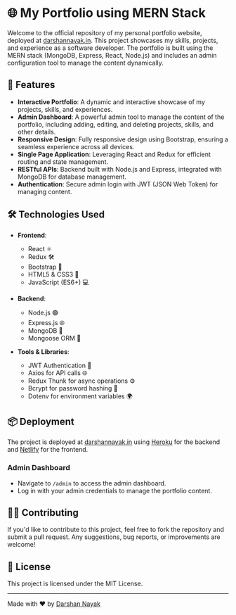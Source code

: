 # 🌐 My Portfolio using MERN Stack

Welcome to the official repository of my personal portfolio website, deployed at [darshannayak.in](https://darshannayak.in). This project showcases my skills, projects, and experience as a software developer. The portfolio is built using the MERN stack (MongoDB, Express, React, Node.js) and includes an admin configuration tool to manage the content dynamically.

## 🚀 Features

- **Interactive Portfolio**: A dynamic and interactive showcase of my projects, skills, and experiences.
- **Admin Dashboard**: A powerful admin tool to manage the content of the portfolio, including adding, editing, and deleting projects, skills, and other details.
- **Responsive Design**: Fully responsive design using Bootstrap, ensuring a seamless experience across all devices.
- **Single Page Application**: Leveraging React and Redux for efficient routing and state management.
- **RESTful APIs**: Backend built with Node.js and Express, integrated with MongoDB for database management.
- **Authentication**: Secure admin login with JWT (JSON Web Token) for managing content.

## 🛠️ Technologies Used

- **Frontend**:
  - React ⚛️
  - Redux 🛠️
  - Bootstrap 🎨
  - HTML5 & CSS3 📄
  - JavaScript (ES6+) 💻

- **Backend**:
  - Node.js 🟢
  - Express.js 🌐
  - MongoDB 🍃
  - Mongoose ORM 🔄

- **Tools & Libraries**:
  - JWT Authentication 🔐
  - Axios for API calls 🌐
  - Redux Thunk for async operations ⚙️
  - Bcrypt for password hashing 🔑
  - Dotenv for environment variables 🌍

## 📦 Deployment

The project is deployed at [darshannayak.in](https://darshannayak.in) using [Heroku](https://www.heroku.com/) for the backend and [Netlify](https://www.netlify.com/) for the frontend.

### Admin Dashboard

- Navigate to `/admin` to access the admin dashboard.
- Log in with your admin credentials to manage the portfolio content.

## 👨‍💻 Contributing

If you'd like to contribute to this project, feel free to fork the repository and submit a pull request. Any suggestions, bug reports, or improvements are welcome!

## 📄 License

This project is licensed under the MIT License.

---

Made with ❤️ by [Darshan Nayak](https://darshannayak.in)
